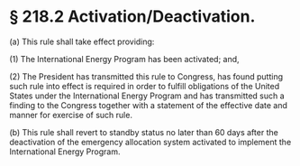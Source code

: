 # § 218.2   Activation/Deactivation.

(a) This rule shall take effect providing: 


(1) The International Energy Program has been activated; and, 


(2) The President has transmitted this rule to Congress, has found putting such rule into effect is required in order to fulfill obligations of the United States under the International Energy Program and has transmitted such a finding to the Congress together with a statement of the effective date and manner for exercise of such rule. 


(b) This rule shall revert to standby status no later than 60 days after the deactivation of the emergency allocation system activated to implement the International Energy Program. 




